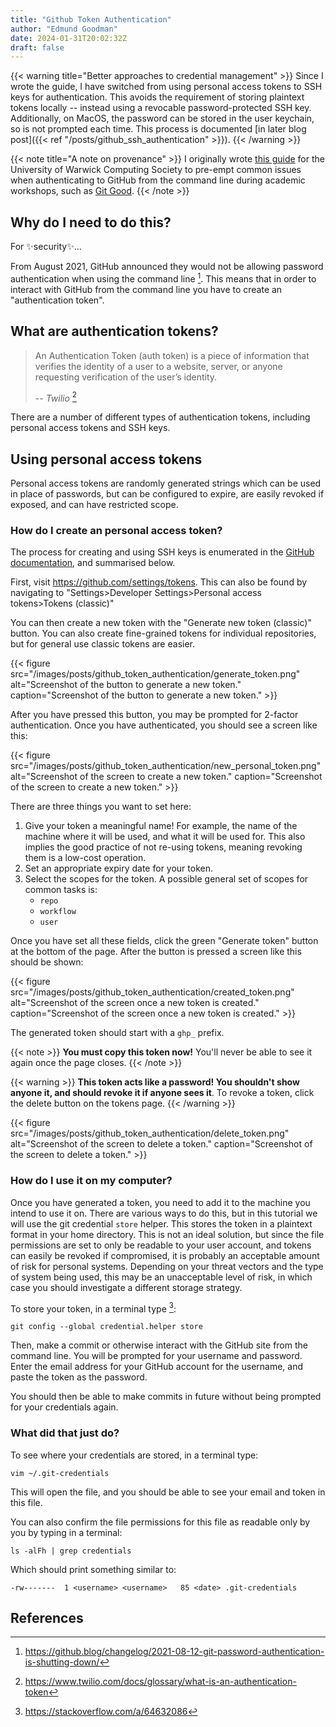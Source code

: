 ```yaml
---
title: "Github Token Authentication"
author: "Edmund Goodman"
date: 2024-01-31T20:02:32Z
draft: false
---
```


{{< warning title="Better approaches to credential management" >}}
Since I wrote the guide, I have switched from using personal access tokens to
SSH keys for authentication. This avoids the requirement of storing plaintext
tokens locally -- instead using a revocable password-protected SSH key.
Additionally, on MacOS, the password can be stored in the user keychain, so is
not prompted each time. This process is documented
[in later blog post]({{< ref "/posts/github_ssh_authentication" >}}).
{{< /warning >}}

{{< note title="A note on provenance" >}}
I originally wrote [this guide](https://uwcs.co.uk/resources/github-token-authentication/) for the University of Warwick Computing Society to pre-empt common issues when authenticating to GitHub from the command line during academic workshops, such as [Git Good](https://uwcs.co.uk/resources/git-good/).
{{< /note >}}

## Why do I need to do this?

For ✨security✨...

<!--more-->

From August 2021, GitHub announced they would not be allowing password
authentication when using the command line [^1]. This means that in order to
interact with GitHub from the command line you have to create an "authentication
token".

## What are authentication tokens?

> An Authentication Token (auth token) is a piece of information that verifies the
> identity of a user to a website, server, or anyone requesting verification of the
> user’s identity.
>
> -- *Twilio* [^2]

There are a number of different types of authentication tokens, including personal access tokens and SSH keys.

## Using personal access tokens

Personal access tokens are randomly generated strings which can be used in
place of passwords, but can be configured to expire, are easily revoked if
exposed, and can have restricted scope.

### How do I create an personal access token?

The process for creating and using SSH keys is enumerated in the [GitHub documentation](https://docs.github.com/en/authentication/keeping-your-account-and-data-secure/managing-your-personal-access-tokens#creating-a-personal-access-token-classic),
and summarised below.

First, visit <https://github.com/settings/tokens>. This can also be found by navigating
to "Settings>Developer Settings>Personal access tokens>Tokens (classic)"

You can then create a new token with the "Generate new token (classic)" button. You can
also create fine-grained tokens for individual repositories, but for general use classic
tokens are easier.

{{< figure
    src="/images/posts/github_token_authentication/generate_token.png"
    alt="Screenshot of the button to generate a new token."
    caption="Screenshot of the button to generate a new token." >}}

After you have pressed this button, you may be prompted for 2-factor authentication.
Once you have authenticated, you should see a screen like this:

{{< figure
    src="/images/posts/github_token_authentication/new_personal_token.png"
    alt="Screenshot of the screen to create a new token."
    caption="Screenshot of the screen to create a new token." >}}

There are three things you want to set here:

1) Give your token a meaningful name! For example, the name of the machine where
   it will be used, and what it will be used for. This also implies the good
   practice of not re-using tokens, meaning revoking them is a low-cost operation.
2) Set an appropriate expiry date for your token.
3) Select the scopes for the token. A possible general set of scopes for common tasks is:
   - `repo`
   - `workflow`
   - `user`

Once you have set all these fields, click the green "Generate token" button at the
bottom of the page. After the button is pressed a screen like this should be shown:

{{< figure
    src="/images/posts/github_token_authentication/created_token.png"
    alt="Screenshot of the screen once a new token is created."
    caption="Screenshot of the screen once a new token is created." >}}

The generated token should start with a `ghp_` prefix.

{{< note >}}
**You must copy this token now!** You'll never be able to see it again once the page closes.
{{< /note >}}

{{< warning >}}
**This token acts like a password! You shouldn't show anyone it, and should revoke
it if anyone sees it**. To revoke a token, click the delete button on the tokens page.
{{< /warning >}}

{{< figure
    src="/images/posts/github_token_authentication/delete_token.png"
    alt="Screenshot of the screen to delete a token."
    caption="Screenshot of the screen to delete a token." >}}


### How do I use it on my computer?

Once you have generated a token, you need to add it to the machine you intend to use it
on. There are various ways to do this, but in this tutorial we will use the git credential
`store` helper. This stores the token in a plaintext format in your home directory.
This is not an ideal solution, but since the file permissions are set to only be
readable to your user account, and tokens can easily be revoked if compromised, it is
probably an acceptable amount of risk for personal systems. Depending on your threat
vectors and the type of system being used, this may be an unacceptable level of risk,
in which case you should investigate a different storage strategy.

To store your token, in a terminal type [^3]:

```bash{linenos=false}
git config --global credential.helper store
```

Then, make a commit or otherwise interact with the GitHub site from the command line.
You will be prompted for your username and password. Enter the email address for your
GitHub account for the username, and paste the token as the password.

You should then be able to make commits in future without being prompted for your
credentials again.

### What did that just do?

To see where your credentials are stored, in a terminal type:

```bash{linenos=false}
vim ~/.git-credentials
```

This will open the file, and you should be able to see your email and token in this file.

You can also confirm the file permissions for this file as readable only by you by
typing in a terminal:

```bash{linenos=false}
ls -alFh | grep credentials
```

Which should print something similar to:

```text{linenos=false}
-rw-------  1 <username> <username>   85 <date> .git-credentials
```

## References

[^1]: <https://github.blog/changelog/2021-08-12-git-password-authentication-is-shutting-down/>
[^2]: <https://www.twilio.com/docs/glossary/what-is-an-authentication-token>
[^3]: <https://stackoverflow.com/a/64632086>
